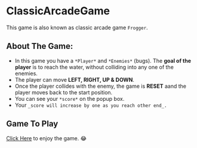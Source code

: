 # ClassicArcadeGame
   This game is also known as classic arcade game `Frogger`. 

## About The Game:
 * In this game you have a `*Player*` and `*Enemies*` (bugs). The **goal of the player** is to reach the water, without colliding into any one of the enemies.
* The player can move **LEFT, RIGHT, UP & DOWN**.
* Once the player collides with the enemy, the game is **RESET** aand the player moves back to the start position.
* You can see your `*score*` on the popup box.
* Your `_score will increase by one as you reach other end_.`
## Game To Play 

[Click Here](https://abm9838.github.io/ClassicArcadeGame/index.html) to enjoy the game. :joy:


